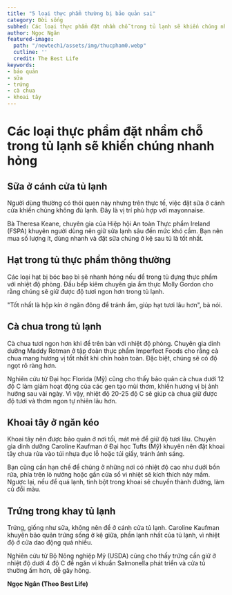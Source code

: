 ```yaml
---
title: "5 loại thực phẩm thường bị bảo quản sai"
category: Đời sống
subhed: Các loại thực phẩm đặt nhầm chỗ trong tủ lạnh sẽ khiến chúng nhanh hỏng.
author: Ngọc Ngân
featured-image:
  path: "/newtech1/assets/img/thucpham0.webp"
  cutline: ''
  credit: The Best Life
keywords:
- bảo quản
- sữa
- trứng
- cà chua
- khoai tây
---
```


# Các loại thực phẩm đặt nhầm chỗ trong tủ lạnh sẽ khiến chúng nhanh hỏng

## Sữa ở cánh cửa tủ lạnh

Người dùng thường có thói quen này nhưng trên thực tế, việc đặt sữa ở cánh cửa khiến chúng không đủ lạnh. Đây là vị trí phù hợp với mayonnaise.

Bà Theresa Keane, chuyên gia của Hiệp hội An toàn Thực phẩm Ireland (FSPA) khuyên người dùng nên giữ sữa lạnh sâu đến mức khó cầm. Bạn nên mua số lượng ít, dùng nhanh và đặt sữa chúng ở kệ sau tủ là tốt nhất.

## Hạt trong tủ thực phẩm thông thường

Các loại hạt bị bóc bao bì sẽ nhanh hỏng nếu để trong tủ đựng thực phẩm với nhiệt độ phòng. Đầu bếp kiêm chuyên gia ẩm thực Molly Gordon cho rằng chúng sẽ giữ được độ tươi ngon hơn trong tủ lạnh.

"Tốt nhất là hộp kín ở ngăn đông để tránh ẩm, giúp hạt tươi lâu hơn", bà nói.

## Cà chua trong tủ lạnh

Cà chua tươi ngon hơn khi để trên bàn với nhiệt độ phòng. Chuyên gia dinh dưỡng Maddy Rotman ở tập đoàn thực phẩm Imperfect Foods cho rằng cà chua mang hương vị tốt nhất khi chín hoàn toàn. Đặc biệt, chúng sẽ có độ ngọt rõ ràng hơn.

Nghiên cứu từ Đại học Florida (Mỹ) cũng cho thấy bảo quản cà chua dưới 12 độ C làm giảm hoạt động của các gen tạo mùi thơm, khiến hương vị bị ảnh hưởng sau vài ngày. Vì vậy, nhiệt độ 20-25 độ C sẽ giúp cà chua giữ được độ tươi và thơm ngon tự nhiên lâu hơn.

## Khoai tây ở ngăn kéo

Khoai tây nên được bảo quản ở nơi tối, mát mẻ để giữ độ tươi lâu. Chuyên gia dinh dưỡng Caroline Kaufman ở Đại học Tufts (Mỹ) khuyên nên đặt khoai tây chưa rửa vào túi nhựa đục lỗ hoặc túi giấy, tránh ánh sáng.

Bạn cũng cần hạn chế để chúng ở những nơi có nhiệt độ cao như dưới bồn rửa, phía trên lò nướng hoặc gần cửa sổ vì nhiệt sẽ kích thích nảy mầm. Ngược lại, nếu để quá lạnh, tinh bột trong khoai sẽ chuyển thành đường, làm củ đổi màu.

## Trứng trong khay tủ lạnh

Trứng, giống như sữa, không nên để ở cánh cửa tủ lạnh. Caroline Kaufman khuyên bảo quản trứng sống ở kệ giữa, phần lạnh nhất của tủ lạnh, vì nhiệt độ ở cửa dao động quá nhiều.

Nghiên cứu từ Bộ Nông nghiệp Mỹ (USDA) cũng cho thấy trứng cần giữ ở nhiệt độ dưới 4 độ C để ngăn vi khuẩn Salmonella phát triển và cửa tủ thường ấm hơn, dễ gây hỏng.

**Ngọc Ngân (Theo Best Life)**
